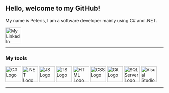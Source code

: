 ## Hello, welcome to my GitHub!

My name is Peteris, I am a software developer mainly using C# and .NET.

<a href="https://www.linkedin.com/in/kruminsp/">
         <img alt="My LinkedIn" src="https://upload.wikimedia.org/wikipedia/commons/thumb/0/01/LinkedIn_Logo.svg/2560px-LinkedIn_Logo.svg.png" height="50">
      </a>
      
---

### My tools

<picture><img src="https://cdn.worldvectorlogo.com/logos/c--4.svg" alt="C# Logo" width="50" height="50" title="C#"/></picture>
<picture><img src="https://cdn.worldvectorlogo.com/logos/dot-net-core-7.svg" title=".NET" alt=".NET Logo" width="50" height="50"/> </picture>
<picture><img src="https://cdn.worldvectorlogo.com/logos/logo-javascript.svg" title="JavaScript" alt="JS Logo" width="50" height="50"/> </picture>
<picture><img src="https://cdn.worldvectorlogo.com/logos/typescript.svg" title="TypeScript" alt="TS Logo" width="50" height="50"/> </picture>
<picture><img src="https://cdn.worldvectorlogo.com/logos/html-1.svg" title="HTML" alt="HTML Logo" width="50" height="50"/> </picture>
<picture><img src="https://cdn.worldvectorlogo.com/logos/css-3.svg" title="CSS" alt="CSS Logo" width="50" height="50"/> </picture>
<picture><img src="https://cdn.worldvectorlogo.com/logos/git-icon.svg" title="Git" alt="Git Logo" width="50" height="50"/> </picture>
<picture><img src="https://www.svgrepo.com/show/303229/microsoft-sql-server-logo.svg" title="SQL Server" alt="SQL Server Logo" width="50" height="50"/> </picture>
<picture><img src="https://cdn.worldvectorlogo.com/logos/visual-studio-2013.svg" title="Visual Studio" alt="Visual Studio Logo" width="50" height="50"/> </picture>

---
